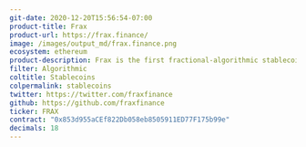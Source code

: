 ```yaml
---
git-date: 2020-12-20T15:56:54-07:00
product-title: Frax
product-url: https://frax.finance/
image: /images/output_md/frax.finance.png
ecosystem: ethereum
product-description: Frax is the first fractional-algorithmic stablecoin protocol.
filter: Algorithmic
coltitle: Stablecoins
colpermalink: stablecoins
twitter: https://twitter.com/fraxfinance
github: https://github.com/fraxfinance
ticker: FRAX
contract: "0x853d955aCEf822Db058eb8505911ED77F175b99e"
decimals: 18
---
```

